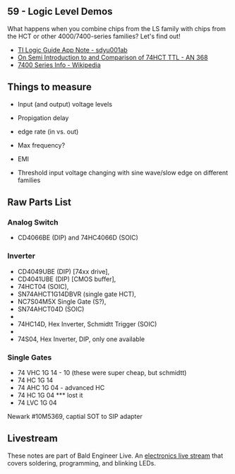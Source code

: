 ## 59 - Logic Level Demos 
What happens when you combine chips from the LS family with chips from the HCT or other 4000/7400-series families? Let's find out!

- [TI Logic Guide App Note - sdyu001ab](https://www.ti.com/lit/sg/sdyu001ab/sdyu001ab.pdf?ts=1612010759614)
- [On Semi Introduction to and Comparison of 74HCT TTL - AN 368](https://www.onsemi.com/pub/Collateral/AN-368.pdf)
- [7400 Series Info - Wikipedia](https://en.wikipedia.org/wiki/7400-series_integrated_circuits)

## Things to measure
- Input (and output) voltage levels
- Propigation delay
- edge rate (in vs. out)
- Max frequency?
- EMI

- Threshold input voltage changing with sine wave/slow edge on different families


## Raw Parts List

### Analog Switch
- CD4066BE (DIP) and 74HC4066D (SOIC)

### Inverter
- CD4049UBE (DIP) [74xx drive], 
- CD4041UBE (DIP) [CMOS buffer], 
- 74HCT04 (SOIC), 
- SN74AHCT1G14DBVR (single gate HCT), 
- NC7S04M5X Single Gate (S?), 
- SN74AHCT04D (SOIC)
-    
- 74HC14D, Hex Inverter, Schmidtt Trigger (SOIC)
-   
- 74S04, Hex Inverter, DIP, only one available

### Single Gates
- 74 VHC 1G 14 - 10 (these were super cheap, but schmidtt)
- 74 HC  1G 14
- 74 AHC 1G 04 - advanced HC
- 74 HC  1G 04 *** lost it
- 74 LVC 1G 04

Newark #10M5369, captial SOT to SIP adapter



## Livestream
These notes are part of Bald Engineer Live. An [electronics live stream](https://twitch.tv/baldengineer) that covers soldering, programming, and blinking LEDs.